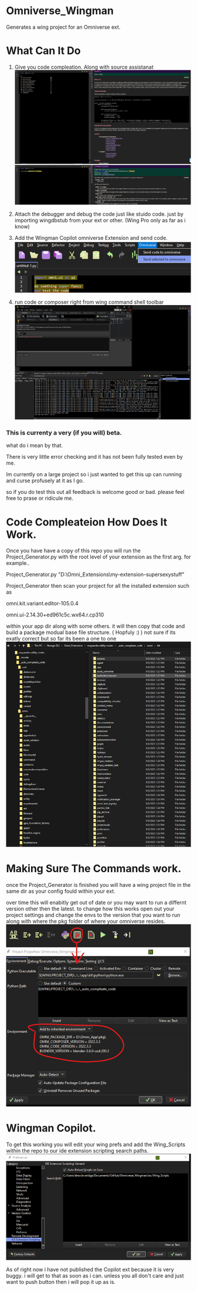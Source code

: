 # Omniverse_Wingman
Generates a wing project for an Omniverse ext.

# What Can It Do
1. Give you code compleation. Along with source assistanat
![Code Compleation](/images/code_compleate_source_assistant.png)
![Source Assistant](/images/source_assistant.png)

2. Attach the debugger and debug the code just like stuido code. just by importing wingdbstub from your ext or other. (Wing Pro only as far as i know)

3. Add the Wingman Copilot omniverse Extension and send code.
![Source Assistant](images/send_sel_to_omni.png)

4. run code or composer right from wing command shell toolbar
![run apps](images/lunch_apps.png)


### This is currenty a very (if you will) beta.
what do i mean by that.

There is very little error checking and it has not been fully tested even by me.

Im currently on a large project so i just wanted to get this up can running and curse profusely at it as I go.

so if you do test this out all feedback is welcome good or bad. please feel free to prase or ridicule me.

# Code Compleateion How Does It Work.
Once you have have a copy of this repo you will run the Project_Generator.py with the root level of your extension as the first arg. for example..

Project_Generator.py "D:\Omni_Extensions\my-extension-supersexystuff"

Project_Generator then scan your project for all the installed extension such as

omni.kit.variant.editor-105.0.4

omni.ui-2.14.30+ed961c5c.wx64.r.cp310

within your app dir along with some others.
it will then copy that code and build a package modual base file structure.
( Hopfuly :) )
not sure if its exatly correct but so far its been a one to one
![Package_Structure](/images/Package_Modual_Version.png)


# Making Sure The Commands work.
once the Project_Generator is finished you will have a wing project file in the same dir as your config fould within your ext.

over time this will enabitly get out of date or you may want to run a differnt version other then the latest.
to change how this works open out your project settings and change the envs to the version that you want to run along with where the pkg folder of where your omniverse resides.
![Extension Manager Window](/images/Envs.png)

# Wingman Copilot.
To get this working you will edit your wing prefs and add the Wing_Scripts within the repo to our ide extension scripting search paths.
![Wing_Scripts](/images/wing_scripts.png)

As of right now i have not published the Copilot ext because it is very buggy.
i will get to that as soon as i can. unless you all don't care and just want to push button then i will pop it up as is.